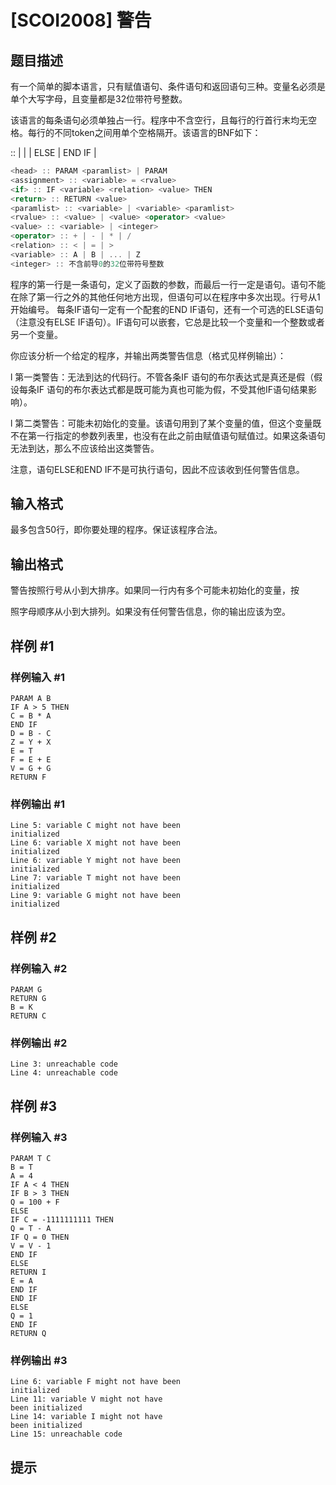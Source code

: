 # [SCOI2008] 警告

## 题目描述

有一个简单的脚本语言，只有赋值语句、条件语句和返回语句三种。变量名必须是单个大写字母，且变量都是32位带符号整数。

该语言的每条语句必须单独占一行。程序中不含空行，且每行的行首行末均无空格。每行的不同token之间用单个空格隔开。该语言的BNF如下：

<line> :: <head> | <assignment> | <if> | ELSE | END IF | <return>
```cpp
<head> :: PARAM <paramlist> | PARAM
<assignment> :: <variable> = <rvalue>
<if> :: IF <variable> <relation> <value> THEN
<return> :: RETURN <value>
<paramlist> :: <variable> | <variable> <paramlist>
<rvalue> :: <value> | <value> <operator> <value>
<value> :: <variable> | <integer>
<operator> :: + | - | * | /
<relation> :: < | = | >
<variable> :: A | B | ... | Z
<integer> :: 不含前导0的32位带符号整数
```
程序的第一行是一条<head>语句，定义了函数的参数，而最后一行一定是<return>语句。<head>语句不能在除了第一行之外的其他任何地方出现，但<return>语句可以在程序中多次出现。行号从1开始编号。
每条IF语句一定有一个配套的END IF语句，还有一个可选的ELSE语句（注意没有ELSE IF语句）。IF语句可以嵌套，它总是比较一个变量和一个整数或者另一个变量。

你应该分析一个给定的程序，并输出两类警告信息（格式见样例输出）：

l 第一类警告：无法到达的代码行。不管各条IF 语句的布尔表达式是真还是假（假设每条IF 语句的布尔表达式都是既可能为真也可能为假，不受其他IF语句结果影响）。

l 第二类警告：可能未初始化的变量。该语句用到了某个变量的值，但这个变量既不在第一行指定的参数列表里，也没有在此之前由赋值语句赋值过。如果这条语句无法到达，那么不应该给出这类警告。

注意，语句ELSE和END IF不是可执行语句，因此不应该收到任何警告信息。


## 输入格式

最多包含50行，即你要处理的程序。保证该程序合法。


## 输出格式

警告按照行号从小到大排序。如果同一行内有多个可能未初始化的变量，按

照字母顺序从小到大排列。如果没有任何警告信息，你的输出应该为空。


## 样例 #1

### 样例输入 #1
```
PARAM A B
IF A > 5 THEN
C = B * A
END IF
D = B - C
Z = Y + X
E = T
F = E + E
V = G + G
RETURN F
```

### 样例输出 #1

```
Line 5: variable C might not have been
initialized
Line 6: variable X might not have been
initialized
Line 6: variable Y might not have been
initialized
Line 7: variable T might not have been
initialized
Line 9: variable G might not have been
initialized
```

## 样例 #2

### 样例输入 #2
```
PARAM G
RETURN G
B = K
RETURN C
```

### 样例输出 #2

```
Line 3: unreachable code
Line 4: unreachable code
```

## 样例 #3

### 样例输入 #3
```
PARAM T C
B = T
A = 4
IF A < 4 THEN
IF B > 3 THEN
Q = 100 + F
ELSE
IF C = -1111111111 THEN
Q = T - A
IF Q = 0 THEN
V = V - 1
END IF
ELSE
RETURN I
E = A
END IF
END IF
ELSE
Q = 1
END IF
RETURN Q
```

### 样例输出 #3

```
Line 6: variable F might not have been
initialized
Line 11: variable V might not have
been initialized
Line 14: variable I might not have
been initialized
Line 15: unreachable code
```

## 提示


